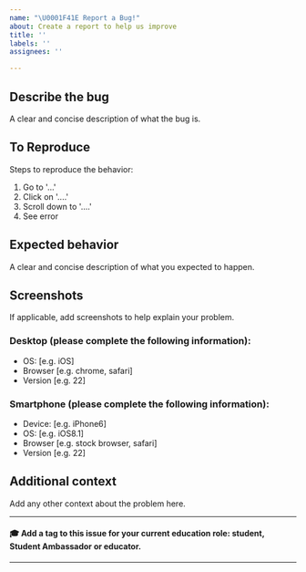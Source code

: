 ```yaml
---
name: "\U0001F41E Report a Bug!"
about: Create a report to help us improve
title: ''
labels: ''
assignees: ''

---
```


## Describe the bug
A clear and concise description of what the bug is.

## To Reproduce
Steps to reproduce the behavior:
1. Go to '...'
2. Click on '....'
3. Scroll down to '....'
4. See error

## Expected behavior
A clear and concise description of what you expected to happen.

## Screenshots
If applicable, add screenshots to help explain your problem.

### Desktop (please complete the following information):
 - OS: [e.g. iOS]
 - Browser [e.g. chrome, safari]
 - Version [e.g. 22]

### Smartphone (please complete the following information):
 - Device: [e.g. iPhone6]
 - OS: [e.g. iOS8.1]
 - Browser [e.g. stock browser, safari]
 - Version [e.g. 22]

## Additional context
Add any other context about the problem here.

***

#### 🎓 Add a tag to this issue for your current education role: **student**, **Student Ambassador** or **educator**.

***
